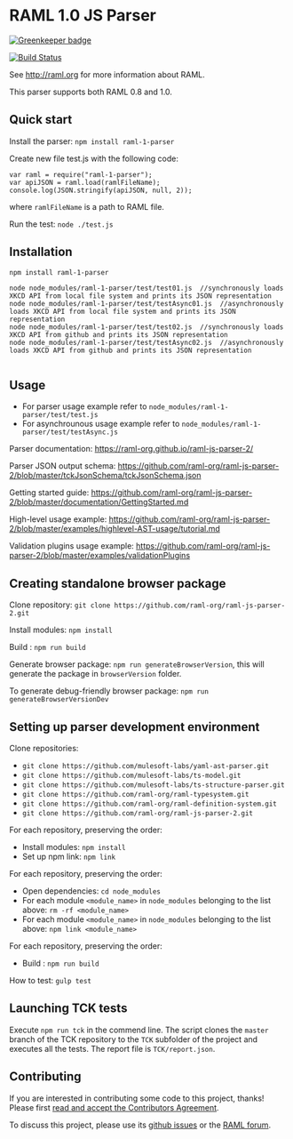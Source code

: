 # RAML 1.0 JS Parser

[![Greenkeeper badge](https://badges.greenkeeper.io/raml-org/raml-js-parser-2.svg)](https://greenkeeper.io/)

[![Build Status](https://travis-ci.org/raml-org/raml-js-parser-2.svg?branch=master)](https://travis-ci.org/raml-org/raml-js-parser-2)

See http://raml.org for more information about RAML.

This parser supports both RAML 0.8 and 1.0.

## Quick start
Install the parser: `npm install raml-1-parser`

Create new file test.js with the following code:

```
var raml = require("raml-1-parser");
var apiJSON = raml.load(ramlFileName);
console.log(JSON.stringify(apiJSON, null, 2));
```

where `ramlFileName` is a path to RAML file.

Run the test: `node ./test.js`

## Installation
```
npm install raml-1-parser

node node_modules/raml-1-parser/test/test01.js  //synchronously loads XKCD API from local file system and prints its JSON representation
node node_modules/raml-1-parser/test/testAsync01.js  //asynchronously loads XKCD API from local file system and prints its JSON representation
node node_modules/raml-1-parser/test/test02.js  //synchronously loads XKCD API from github and prints its JSON representation
node node_modules/raml-1-parser/test/testAsync02.js  //asynchronously loads XKCD API from github and prints its JSON representation


```

## Usage
* For parser usage example refer to `node_modules/raml-1-parser/test/test.js`
* For asynchrounous usage example refer to `node_modules/raml-1-parser/test/testAsync.js`

Parser documentation: https://raml-org.github.io/raml-js-parser-2/

Parser JSON output schema: https://github.com/raml-org/raml-js-parser-2/blob/master/tckJsonSchema/tckJsonSchema.json

Getting started guide: https://github.com/raml-org/raml-js-parser-2/blob/master/documentation/GettingStarted.md

High-level usage example: https://github.com/raml-org/raml-js-parser-2/blob/master/examples/highlevel-AST-usage/tutorial.md

Validation plugins usage example: https://github.com/raml-org/raml-js-parser-2/blob/master/examples/validationPlugins

## Creating standalone browser package

Clone repository: `git clone https://github.com/raml-org/raml-js-parser-2.git`

Install modules: `npm install`

Build : `npm run build`

Generate browser package: `npm run generateBrowserVersion`, this will generate the package in `browserVersion` folder.

To generate debug-friendly browser package: `npm run generateBrowserVersionDev`

## Setting up parser development environment

Clone repositories:
* `git clone https://github.com/mulesoft-labs/yaml-ast-parser.git`
* `git clone https://github.com/mulesoft-labs/ts-model.git`
* `git clone https://github.com/mulesoft-labs/ts-structure-parser.git`
* `git clone https://github.com/raml-org/raml-typesystem.git`
* `git clone https://github.com/raml-org/raml-definition-system.git`
* `git clone https://github.com/raml-org/raml-js-parser-2.git`

For each repository, preserving the order:
* Install modules: `npm install`
* Set up npm link: `npm link`

For each repository, preserving the order:
* Open dependencies: `cd node_modules`
* For each module `<module_name>` in `node_modules` belonging to the list above: `rm -rf <module_name>`
* For each module `<module_name>` in `node_modules` belonging to the list above: `npm link <module_name>`

For each repository, preserving the order:
* Build : `npm run build`

How to test: `gulp test`

## Launching TCK tests

Execute `npm run tck` in the commend line.
The script clones the `master` branch of the TCK repository to the `TCK` subfolder of the project and executes all the tests. The report file is `TCK/report.json`.

## Contributing
If you are interested in contributing some code to this project, thanks! Please first [read and accept the Contributors Agreement](https://api-notebook.anypoint.mulesoft.com/notebooks#bc1cf75a0284268407e4).

To discuss this project, please use its [github issues](https://github.com/raml-org/raml-js-parser-2/issues) or the [RAML forum](http://forums.raml.org/).
